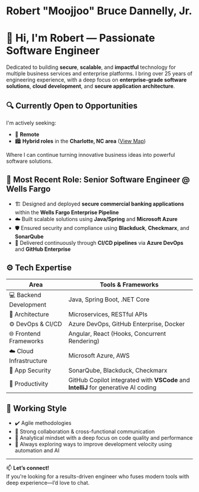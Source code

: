 # Robert "Moojjoo" Bruce Dannelly, Jr.

# 👋 Hi, I'm Robert — Passionate Software Engineer

Dedicated to building **secure**, **scalable**, and **impactful** technology for multiple business services and enterprise platforms. I bring over 25 years of engineering experience, with a deep focus on **enterprise-grade software solutions**, **cloud development**, and **secure application architecture**.

## 🔍 Currently Open to Opportunities

I'm actively seeking:

- 📡 **Remote**
- 🏙️ **Hybrid roles** in the **Charlotte, NC area** ([View Map](https://goo.gl/45ewvA))

Where I can continue turning innovative business ideas into powerful software solutions.

## 💼 Most Recent Role: Senior Software Engineer @ Wells Fargo

- 🏗️ Designed and deployed **secure commercial banking applications** within the **Wells Fargo Enterprise Pipeline**
- ☁️ Built scalable solutions using **Java/Spring** and **Microsoft Azure**
- 🛡️ Ensured security and compliance using **Blackduck**, **Checkmarx**, and **SonarQube**
- 🔄 Delivered continuously through **CI/CD pipelines** via **Azure DevOps** and **GitHub Enterprise**

## ⚙️ Tech Expertise

| Area                    | Tools & Frameworks                                                                 |
|-------------------------|------------------------------------------------------------------------------------|
| 💻 Backend Development  | Java, Spring Boot, .NET Core                                                       |
| 🧩 Architecture         | Microservices, RESTful APIs                                                        |
| ⚙️ DevOps & CI/CD       | Azure DevOps, GitHub Enterprise, Docker                                            |
| 🌐 Frontend Frameworks  | Angular, React (Hooks, Concurrent Rendering)                                      |
| ☁️ Cloud Infrastructure | Microsoft Azure, AWS                                                                   |
| 🔐 App Security         | SonarQube, Blackduck, Checkmarx                                                    |
| 🧠 Productivity         | GitHub Copilot integrated with **VSCode** and **IntelliJ** for generative AI coding |

## 🔁 Working Style

- ✔️ Agile methodologies
- 💬 Strong collaboration & cross-functional communication
- 🔎 Analytical mindset with a deep focus on code quality and performance
- 🚀 Always exploring ways to improve development velocity using automation and AI

---

📫 **Let’s connect!**  
If you're looking for a results-driven engineer who fuses modern tools with deep experience—I’d love to chat.
